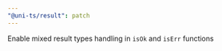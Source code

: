 ```yaml
---
"@uni-ts/result": patch
---
```


Enable mixed result types handling in `isOk` and `isErr` functions
